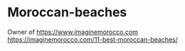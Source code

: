 # Moroccan-beaches
Owner of https://www.imaginemorocco.com
https://imaginemorocco.com/11-best-moroccan-beaches/
